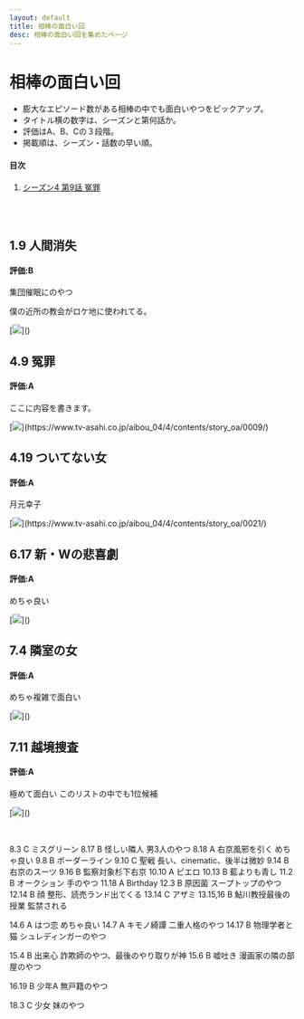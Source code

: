 ```yaml
---
layout: default
title: 相棒の面白い回
desc: 相棒の面白い回を集めたページ
---
```


# 相棒の面白い回

- 膨大なエピソード数がある相棒の中でも面白いやつをピックアップ。
- タイトル横の数字は、シーズンと第何話か。
- 評価はA、B、Cの３段階。
- 掲載順は、シーズン・話数の早い順。

#### 目次
1. [シーズン4 第9話 冤罪](#4.9-冤罪)

<br><br>

## 1.9 人間消失
#### 評価:B

集団催眠にのやつ

僕の近所の教会がロケ地に使われてる。

[![](https://douga.tv-asahi.co.jp/uploads/attachment/file/97557/d170067f-d3f9-4107-a1b5-4f89a068cb3e.)]()

## 4.9 冤罪
#### 評価:A

ここに内容を書きます。

[![](https://douga.tv-asahi.co.jp/uploads/attachment/file/171370/98c40ad8-a47f-4d9e-b2db-038d71bef939.)](https://www.tv-asahi.co.jp/aibou_04/4/contents/story_oa/0009/)

## 4.19 ついてない女
#### 評価:A

月元幸子

[![](https://douga.tv-asahi.co.jp/uploads/attachment/file/171390/a98c08d8-0496-4513-936e-68476ce5442a.)](https://www.tv-asahi.co.jp/aibou_04/4/contents/story_oa/0021/)

## 6.17 新・Wの悲喜劇
#### 評価:A

めちゃ良い

[![](https://douga.tv-asahi.co.jp/uploads/attachment/file/99758/acab34f0-f8ff-4ed6-a461-39597b6651e5.)]()

## 7.4 隣室の女
#### 評価:A

めちゃ複雑で面白い

[![](https://douga.tv-asahi.co.jp/uploads/attachment/file/100401/f0643e0e-62c2-44e5-9076-15af26783d1e.)]()

## 7.11 越境捜査
#### 評価:A

極めて面白い
このリストの中でも1位候補

[![](https://douga.tv-asahi.co.jp/uploads/attachment/file/100424/35f387f3-5650-4b55-bc8d-0600c485e7fe.)]()



[![]()]()
[![]()]()
[![]()]()
[![]()]()



8.3		C	ミスグリーン
8.17	B	怪しい隣人			男3人のやつ
8.18	A	右京風邪を引く		めちゃ良い
9.8		B	ボーダーライン
9.10	C	聖戦				長い、cinematic、後半は微妙
9.14	B	右京のスーツ
9.16	B	監察対象杉下右京
10.10	A	ピエロ
10.13	B	藍よりも青し
11.2		B	オークション		手のやつ
11.18	A	Birthday
12.3	B	原因菌				スープトップのやつ
12.14	B	顔					整形、読売ランド出てくる
13.14	C	アザミ
13.15,16	B	鮎川教授最後の授業	監禁される

14.6	A	はつ恋				めちゃ良い
14.7		A	キモノ綺譚			二重人格のやつ
14.17	B	物理学者と猫		シュレディンガーのやつ

15.4	B	出来心				詐欺師のやつ、最後のやり取りが神
15.6	B	嘘吐き				漫画家の隣の部屋のやつ

16.19	B	少年A				無戸籍のやつ

18.3	C	少女				妹のやつ













